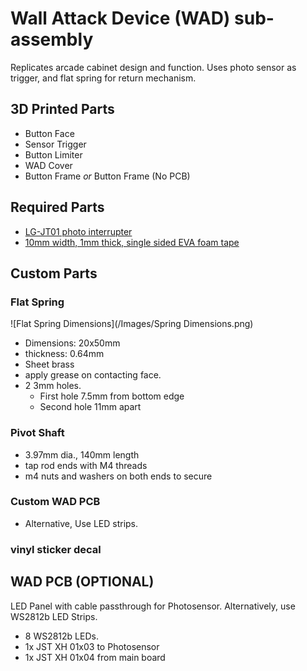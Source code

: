 # Wall Attack Device (WAD) sub-assembly

Replicates arcade cabinet design and function. Uses photo sensor as trigger, and flat spring for return mechanism.

## 3D Printed Parts

- Button Face
- Sensor Trigger
- Button Limiter
- WAD Cover
- Button Frame _or_ Button Frame (No PCB)

## Required Parts

- [LG-JT01 photo interrupter](https://www.aliexpress.com/item/33015487463.html)
- [10mm width, 1mm thick, single sided EVA foam tape](https://www.aliexpress.com/item/1005001829983926.html)

## Custom Parts

### Flat Spring

![Flat Spring Dimensions](/Images/Spring Dimensions.png)
- Dimensions: 20x50mm
- thickness: 0.64mm
- Sheet brass
- apply grease on contacting face.
- 2 3mm holes.
  - First hole 7.5mm from bottom edge
  - Second hole 11mm apart

### Pivot Shaft

- 3.97mm dia., 140mm length
- tap rod ends with M4 threads
- m4 nuts and washers on both ends to secure

### Custom WAD PCB

- Alternative, Use LED strips.

### vinyl sticker decal

## WAD PCB (OPTIONAL)

LED Panel with cable passthrough for Photosensor. Alternatively, use WS2812b LED Strips.

- 8 WS2812b LEDs.
- 1x JST XH 01x03 to Photosensor
- 1x JST XH 01x04 from main board
